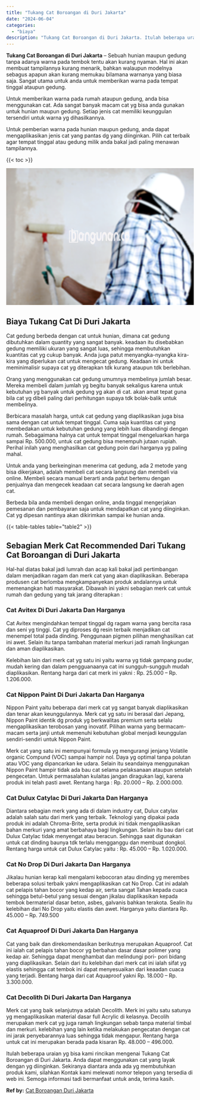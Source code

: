 ```yaml
---
title: "Tukang Cat Boroangan di Duri Jakarta"
date: "2024-06-04"
categories: 
  - "biaya"
description: "Tukang Cat Boroangan di Duri Jakarta. Itulah beberapa uraian yg bisa kami rincikan mengenai Tukang Cat Boroangan di Duri Jakarta. Anda dapat menggunakan cat..."
---
```


**Tukang Cat Boroangan di Duri Jakarta** – Sebuah hunian maupun gedung tanpa adanya warna pada tembok tentu akan kurang nyaman. Hal ini akan membuat tampilannya kurang menarik, bahkan walaupun modelnya sebagus apapun akan kurang memukau bilamana warnanya yang biasa saja. Sangat utama untuk anda untuk memberikan warna pada tempat tinggal ataupun gedung.

Untuk memberikan warna pada rumah ataupun gedung, anda bisa menggunakan cat. Ada sangat banyak macam cat yg bisa anda gunakan untuk hunian maupun gedung. Setiap jenis cat memiliki keunggulan tersendiri untuk warna yg dihasilkannya.

Untuk pemberian warna pada hunian maupun gedung, anda dapat mengaplikasikan jenis cat yang pantas dg yang diinginkan. Pilih cat terbaik agar tempat tinggal atau gedung milik anda bakal jadi paling menawan tampilannya.

{{< toc >}}

![Tukang Cat Boroangan di Duri Jakarta](/images/jasa-cat-murah34.png)

## Biaya Tukang Cat Di Duri Jakarta

Cat gedung berbeda dengan cat untuk hunian, dimana cat gedung dibutuhkan dalam quantity yang sangat banyak. keadaan itu disebabkan gedung memiliki ukuran yang sangat luas, sehingga membutuhkan kuantitas cat yg cukup banyak. Anda juga patut menyangka-nyangka kira-kira yang diperlukan cat untuk mengecat gedung. Keadaan ini untuk meminimalisir supaya cat yg diterapkan tdk kurang ataupun tdk berlebihan.

Orang yang menggunakan cat gedung umumnya membelinya jumlah besar. Mereka membeli dalam jumlah yg begitu banyak sekaligus karena untuk kebutuhan yg banyak untuk gedung yg akan di cat. akan amat tepat guna bila cat yg dibeli paling dari perhitungan supaya tdk bolak-balik untuk membelinya.

Berbicara masalah harga, untuk cat gedung yang diaplikasikan juga bisa sama dengan cat untuk tempat tinggal. Cuma saja kuantitas cat yang membedakan untuk kebutuhan gedung yang lebih luas dibandingi dengan rumah. Sebagaimana halnya cat untuk tempat tinggal mengeluarkan harga sampai Rp. 500.000, untuk cat gedung bisa menempuh jutaan rupiah. Perihal inilah yang menghasilkan cat gedung poin dari harganya yg paling mahal.

Untuk anda yang berkeinginan menerima cat gedung, ada 2 metode yang bisa dikerjakan, adalah membeli cat secara langsung dan membeli via online. Membeli secara manual berarti anda patut bertemu dengan penjualnya dan mengecek keadaan cat secara langsung ke daerah agen cat.

Berbeda bila anda membeli dengan online, anda tinggal mengerjakan pemesanan dan pembayaran saja untuk mendapatkan cat yang diinginkan. Cat yg dipesan nantinya akan dikirimkan sampai ke hunian anda.

{{< table-tables table="table2" >}}

## Sebagian Merk Cat Recommended Dari Tukang Cat Boroangan di Duri Jakarta

Hal-hal diatas bakal jadi lumrah dan acap kali bakal jadi pertimbangan dalam menjadikan ragam dan merk cat yang akan diaplikasikan. Beberapa produsen cat berlomba mengkampanyekan produk andalannya untuk memenangkan hati masyarakat. Dibawah ini yakni sebagian merk cat untuk rumah dan gedung yang tak jarang diterapkan :

### Cat Avitex Di Duri Jakarta Dan Harganya

Cat Avitex mengindahkan tempat tinggal dg ragam warna yang bercita rasa dan seni yg tinggi. Cat yg diproses dg resin terbaik menjadikan cat menempel total pada dinding. Penggunaan pigmen pilihan menghasilkan cat ini awet. Selain itu tanpa tambahan material merkuri jadi ramah lingkungan dan aman diaplikasikan.

Kelebihan lain dari merk cat yg satu ini yaitu warna yg tidak gampang pudar, mudah kering dan dalam pengguanaanya cat ini sungguh-sungguh mudah diaplikasikan. Rentang harga dari cat merk ini yakni : Rp. 25.000 – Rp. 1.206.000.

### Cat Nippon Paint Di Duri Jakarta Dan Harganya

Nippon Paint yaitu beberapa dari merk cat yg sangat banyak diaplikasikan dan tenar akan keunggulannya. Merk cat yg satu ini berasal dari Jepang, Nippon Paint identik dg produk yg berkwalitas premium serta selalu mengaplikasikan terobosan yang inovatif. Pilihan warna yang bermacam-macam serta janji untuk memenuhi kebutuhan global menjadi keunggulan sendiri-sendiri untuk Nippon Paint.

Merk cat yang satu ini mempunyai formula yg mengurangi jenjang Volatile organic Compund (VOC) sampai hampir nol. Daya yg optimal tanpa polutan atau VOC yang dipancarkan ke udara. Selain itu seandainya menggunakan Nippon Paint hampir tidak ada bau cat selama pelaksanaan ataupun setelah pengecetan. Untuk permasalahan kulaitas jangan diragukan lagi, karena produk ini telah pasti awet. Rentang harga : Rp. 20.000 – Rp. 2.000.000.

### Cat Dulux Catylac Di Duri Jakarta Dan Harganya

Diantara sebagian merk yang ada di dalam industry cat, Dulux catylax adalah salah satu dari merk yang terbaik. Teknologi yang dipakai pada produk ini adalah Chroma-Brite, serta produk ini tidak mengaplikasikan bahan merkuri yang amat berbahaya bagi lingkungan. Selain itu bau dari cat Dulux Catylac tidak menyengat atau beracun. Sehingga saat digunakan untuk cat dinding baunya tdk terlalu mengganggu dan membuat dongkol. Rentang harga untuk cat Dulux Catylac yaitu : Rp. 45.000 – Rp. 1.020.000.

### Cat No Drop Di Duri Jakarta Dan Harganya

Jikalau hunian kerap kali mengalami kebocoran atau dinding yg merembes beberapa solusi terbaik yakni mengaplikasikan cat No Drop. Cat ini adalah cat pelapis tahan bocor yang kedap air, serta sangat Tahan kepada cuaca sehingga betul-betul yang sesuai dengan jikalau diaplikasikan kepada tembok bermaterial dasar beton, asbes, galvanis bahkan terakota. Sealin itu kelebihan dari No Drop yaitu elastis dan awet. Harganya yaitu diantara Rp. 45.000 – Rp. 749.500

### Cat Aquaproof Di Duri Jakarta Dan Harganya

Cat yang baik dan direkomendasikan berikutnya merupakan Aquaproof. Cat ini ialah cat pelapis tahan bocor yg berbahan dasar dasar polimer yang kedap air. Sehingga dapat menghambat dan melindungi pori- pori bidang yang diaplikasikan. Selain dari itu kelebihan dari merk cat ini ialah sifat yg elastis sehingga cat tembok ini dapat menyesuaikan dari keaadan cuaca yang terjadi. Bentang harga dari cat Aquaproof yakni Rp. 18.000 – Rp. 3.300.000.

### Cat Decolith Di Duri Jakarta Dan Harganya

Merk cat yang baik selanjutnya adalah Decolith. Merk ini yaitu satu satunya yg mengaplikasikan material dasar full Acrylic di kelasnya. Decolih merupakan merk cat yg juga ramah lingkungan sebab tanpa material timbal dan merkuri. kelebihan yang lain ketika melakukan pengecatan dengan cat ini jarak penyebarannya luas sehingga tidak mengapur. Rentang harga untuk cat ini merupakan berada pada kisaran Rp. 48.000 – 496.000.

Itulah beberapa uraian yg bisa kami rincikan mengenai Tukang Cat Boroangan di Duri Jakarta. Anda dapat menggunakan cat yang layak dengan yg diinginkan. Sekiranya diantara anda ada yg membutuhkan produk kami, silahkan Kontak kami melewati nomor telepon yang tersedia di web ini. Semoga informasi tadi bermanfaat untuk anda, terima kasih.

**Ref by:** [Cat Boroangan Duri Jakarta](https://id.wikipedia.org/wiki/Cat)

